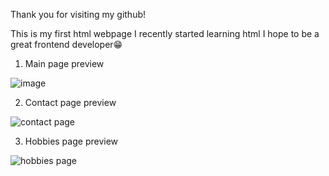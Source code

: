 Thank you for visiting my github!

This is my first html webpage
I recently started learning html
I hope to be a great frontend developer😁

1. Main page preview

![image](https://user-images.githubusercontent.com/113966724/205008808-5128513c-1995-4728-9189-87e2ec4aa1ce.png)

2. Contact page preview

![contact page](https://user-images.githubusercontent.com/113966724/205008865-d1bec7f9-a7e9-4c65-9f47-ef8982657451.png)

3. Hobbies page preview

![hobbies page](https://user-images.githubusercontent.com/113966724/205008882-f14554e2-bb10-4601-bcf0-7b56631ce2c1.png)
